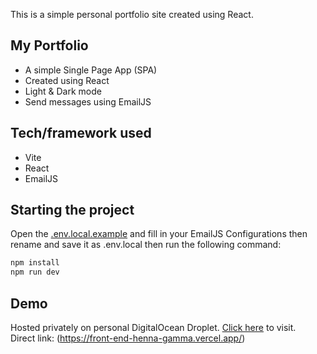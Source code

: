 
This is a simple personal portfolio site created using React.

## My Portfolio

- A simple Single Page App (SPA)
- Created using React
- Light & Dark mode
- Send messages using EmailJS

## Tech/framework used

- Vite
- React
- EmailJS

## Starting the project

Open the [.env.local.example](/.env.local.example) and fill in your EmailJS Configurations then rename and save it as .env.local then run the following command:

```bash
npm install
npm run dev
```

## Demo

Hosted privately on personal DigitalOcean Droplet. [Click here](https://front-end-henna-gamma.vercel.app/) to visit.
<br>
Direct link: (https://front-end-henna-gamma.vercel.app/)

